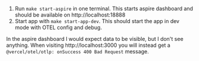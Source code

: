 1. Run `make start-aspire` in one terminal. This starts aspire dashboard and should be available on http://localhost:18888
2. Start app with `make start-app-dev`. This should start the app in dev mode with OTEL config and debug.

In the aspire dashboard I would expect data to be visible, but I don't see anything. When visiting http://localhost:3000 you will instead get a `@vercel/otel/otlp: onSuccess 400 Bad Request` message.